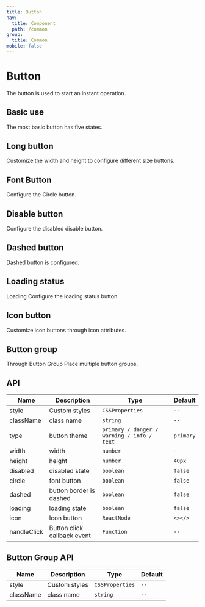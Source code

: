 ```yaml
---
title: Button
nav:
  title: Component
  path: /common
group:
  title: Common
mobile: false
---
```


# Button

The button is used to start an instant operation.

## Basic use

The most basic button has five states.

<code src="./demos/index1.tsx"></code>

## Long button

Customize the width and height to configure different size buttons.

<code src="./demos/index2.tsx"></code>

## Font Button

Configure the Circle button.

<code src="./demos/index3.tsx"></code>

## Disable button

Configure the disabled disable button.

<code src="./demos/index4.tsx"></code>

## Dashed button

Dashed button is configured.

<code src="./demos/index5.tsx"></code>

## Loading status

Loading Configure the loading status button.

<code src="./demos/index6.tsx"></code>

## Icon button

Customize icon buttons through icon attributes.

<code src="./demos/index8.tsx"></code>

## Button group

Through Button Group Place multiple button groups.

<code src="./demos/index7.tsx"></code>

## API

| Name        | Description                 | Type                                       | Default   |
| ----------- | --------------------------- | ------------------------------------------ | --------- |
| style       | Custom styles               | `CSSProperties`                            | `--`      |
| className   | class name                  | `string`                                   | `--`      |
| type        | button theme                | `primary / danger / warning / info / text` | `primary` |
| width       | width                       | `number`                                   | `--`      |
| height      | height                      | `number`                                   | `40px`    |
| disabled    | disabled state              | `boolean`                                  | `false`   |
| circle      | font button                 | `boolean`                                  | `false`   |
| dashed      | button border is dashed     | `boolean`                                  | `false`   |
| loading     | loading state               | `boolean`                                  | `false`   |
| icon        | Icon button                 | `ReactNode`                                | `<></>`   |
| handleClick | Button click callback event | `Function`                                 | `--`      |

## Button Group API

| Name      | Description   | Type            | Default |
| --------- | ------------- | --------------- | ------- |
| style     | Custom styles | `CSSProperties` | `--`    |
| className | class name    | `string`        | `--`    |
